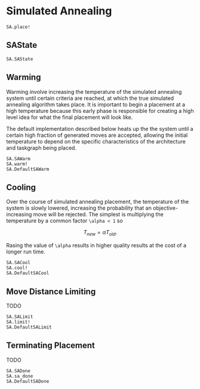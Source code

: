 # Simulated Annealing

```@docs
SA.place!
```

## SAState

```@docs
SA.SAState
```

## Warming

Warming involve increasing the temperature of the simulated annealing system
until certain criteria are reached, at which the true simulated annealing
algorithm takes place. It is important to begin a placement at a high 
temperature because this early phase is responsible for creating a high level 
idea for what the final placement will look like. 

The default implementation described below heats up the the system until a 
certain high fraction of generated moves are accepted, allowing the initial 
temperature to depend on the specific characteristics of the architecture and
taskgraph being placed.

```@docs
SA.SAWarm
SA.warm!
SA.DefaultSAWarm
```

## Cooling

Over the course of simulated annealing placement, the temperature of the system
is slowly lowered, increasing the probability that an objective-increasing move
will be rejected. The simplest is multiplying the temperature by a common factor
``\alpha < 1`` so

```math
T_{new} = \alpha T_{old}.
```

Rasing the value of ``\alpha`` results in higher quality results at the cost
of a longer run time.

```@docs
SA.SACool
SA.cool!
SA.DefaultSACool
```

## Move Distance Limiting

TODO

```@docs
SA.SALimit
SA.limit!
SA.DefaultSALimit
```

## Terminating Placement

TODO

```@docs
SA.SADone
SA.sa_done
SA.DefaultSADone
```
